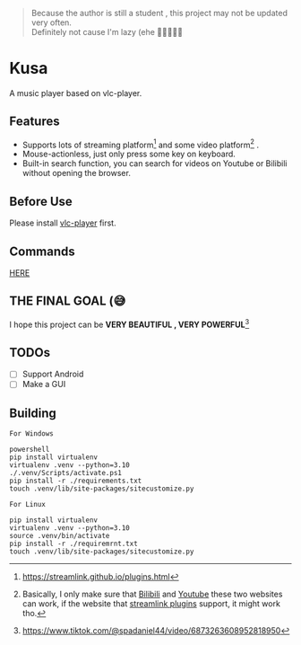 

> Because the author is still a student ,
> this project may not be updated very often.
> <br>
> Definitely not cause I'm lazy (ehe 🥲😂😅🥰😚

# Kusa


A music player based on vlc-player.

## Features

- Supports lots of streaming platform[^1] and some video platform[^2] .
- Mouse-actionless, just only press some key on keyboard.
- Built-in search function, you can search for videos on Youtube or Bilibili without opening the browser.

## Before Use

Please install [vlc-player](https://wiki.videolan.org/Documentation:Installing_VLC/) first.

## Commands

[HERE](./cmd_help.md)

## THE FINAL GOAL (😅

I hope this project can be
**VERY BEAUTIFUL , VERY POWERFUL**[^3]

## TODOs

- [ ] Support Android
- [ ] Make a GUI

## Building

`For Windows`

```shell
powershell
pip install virtualenv
virtualenv .venv --python=3.10
./.venv/Scripts/activate.ps1
pip install -r ./requirements.txt
touch .venv/lib/site-packages/sitecustomize.py
```

`For Linux`

```shell
pip install virtualenv
virtualenv .venv --python=3.10
source .venv/bin/activate
pip install -r ./requiremrnt.txt
touch .venv/lib/site-packages/sitecustomize.py
```

[^1]:https://streamlink.github.io/plugins.html

[^2]: Basically, I only make sure that [Bilibili](https://www.bilibili.com/) and [Youtube](https://www.youtube.com/) these two websites can work, if the website that [streamlink plugins](https://streamlink.github.io/plugins.html) support, it might work tho.

[^3]: <https://www.tiktok.com/@spadaniel44/video/6873263608952818950>
